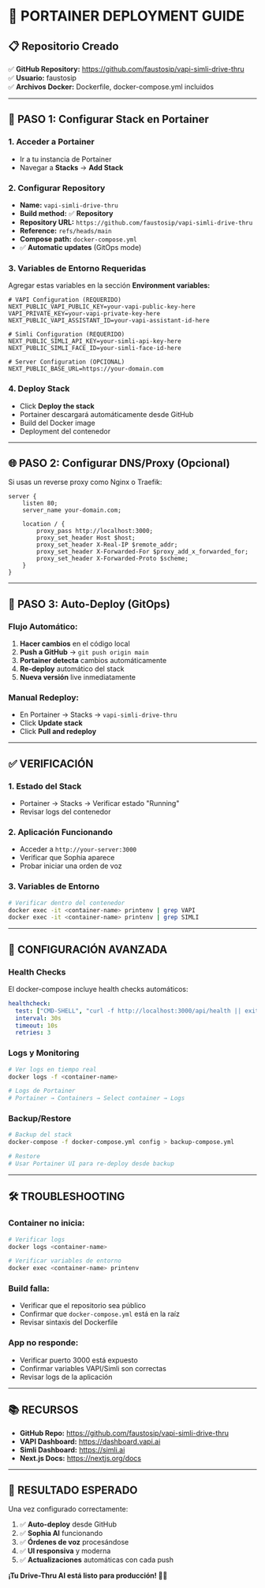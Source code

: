 # 🚀 PORTAINER DEPLOYMENT GUIDE

## 📋 **Repositorio Creado**

✅ **GitHub Repository:** https://github.com/faustosip/vapi-simli-drive-thru  
✅ **Usuario:** faustosip  
✅ **Archivos Docker:** Dockerfile, docker-compose.yml incluidos  

---

## 🔧 **PASO 1: Configurar Stack en Portainer**

### 1. **Acceder a Portainer**
- Ir a tu instancia de Portainer
- Navegar a **Stacks** → **Add Stack**

### 2. **Configurar Repository**
- **Name:** `vapi-simli-drive-thru`
- **Build method:** ✅ **Repository**
- **Repository URL:** `https://github.com/faustosip/vapi-simli-drive-thru`
- **Reference:** `refs/heads/main`
- **Compose path:** `docker-compose.yml`
- ✅ **Automatic updates** (GitOps mode)

### 3. **Variables de Entorno Requeridas**

Agregar estas variables en la sección **Environment variables:**

```env
# VAPI Configuration (REQUERIDO)
NEXT_PUBLIC_VAPI_PUBLIC_KEY=your-vapi-public-key-here
VAPI_PRIVATE_KEY=your-vapi-private-key-here  
NEXT_PUBLIC_VAPI_ASSISTANT_ID=your-vapi-assistant-id-here

# Simli Configuration (REQUERIDO)
NEXT_PUBLIC_SIMLI_API_KEY=your-simli-api-key-here
NEXT_PUBLIC_SIMLI_FACE_ID=your-simli-face-id-here

# Server Configuration (OPCIONAL)
NEXT_PUBLIC_BASE_URL=https://your-domain.com
```

### 4. **Deploy Stack**
- Click **Deploy the stack**
- Portainer descargará automáticamente desde GitHub
- Build del Docker image
- Deployment del contenedor

---

## 🌐 **PASO 2: Configurar DNS/Proxy (Opcional)**

Si usas un reverse proxy como Nginx o Traefik:

```nginx
server {
    listen 80;
    server_name your-domain.com;
    
    location / {
        proxy_pass http://localhost:3000;
        proxy_set_header Host $host;
        proxy_set_header X-Real-IP $remote_addr;
        proxy_set_header X-Forwarded-For $proxy_add_x_forwarded_for;
        proxy_set_header X-Forwarded-Proto $scheme;
    }
}
```

---

## 🔄 **PASO 3: Auto-Deploy (GitOps)**

### **Flujo Automático:**
1. **Hacer cambios** en el código local
2. **Push a GitHub** → `git push origin main`  
3. **Portainer detecta** cambios automáticamente
4. **Re-deploy** automático del stack
5. **Nueva versión** live inmediatamente

### **Manual Redeploy:**
- En Portainer → Stacks → `vapi-simli-drive-thru`
- Click **Update stack**
- Click **Pull and redeploy**

---

## ✅ **VERIFICACIÓN**

### **1. Estado del Stack**
- Portainer → Stacks → Verificar estado "Running"
- Revisar logs del contenedor

### **2. Aplicación Funcionando**
- Acceder a `http://your-server:3000`
- Verificar que Sophia aparece
- Probar iniciar una orden de voz

### **3. Variables de Entorno**
```bash
# Verificar dentro del contenedor
docker exec -it <container-name> printenv | grep VAPI
docker exec -it <container-name> printenv | grep SIMLI
```

---

## 🔧 **CONFIGURACIÓN AVANZADA**

### **Health Checks**
El docker-compose incluye health checks automáticos:
```yaml
healthcheck:
  test: ["CMD-SHELL", "curl -f http://localhost:3000/api/health || exit 1"]
  interval: 30s
  timeout: 10s
  retries: 3
```

### **Logs y Monitoring**
```bash
# Ver logs en tiempo real
docker logs -f <container-name>

# Logs de Portainer
# Portainer → Containers → Select container → Logs
```

### **Backup/Restore**
```bash
# Backup del stack
docker-compose -f docker-compose.yml config > backup-compose.yml

# Restore
# Usar Portainer UI para re-deploy desde backup
```

---

## 🛠️ **TROUBLESHOOTING**

### **Container no inicia:**
```bash
# Verificar logs
docker logs <container-name>

# Verificar variables de entorno
docker exec <container-name> printenv
```

### **Build falla:**
- Verificar que el repositorio sea público
- Confirmar que `docker-compose.yml` está en la raíz
- Revisar sintaxis del Dockerfile

### **App no responde:**
- Verificar puerto 3000 está expuesto
- Confirmar variables VAPI/Simli son correctas
- Revisar logs de la aplicación

---

## 📚 **RECURSOS**

- **GitHub Repo:** https://github.com/faustosip/vapi-simli-drive-thru
- **VAPI Dashboard:** https://dashboard.vapi.ai
- **Simli Dashboard:** https://simli.ai
- **Next.js Docs:** https://nextjs.org/docs

---

## 🎯 **RESULTADO ESPERADO**

Una vez configurado correctamente:

1. ✅ **Auto-deploy** desde GitHub
2. ✅ **Sophia AI** funcionando
3. ✅ **Órdenes de voz** procesándose
4. ✅ **UI responsiva** y moderna
5. ✅ **Actualizaciones** automáticas con cada push

**¡Tu Drive-Thru AI está listo para producción! 🚗🍩**